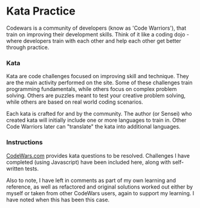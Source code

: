 # Kata Practice
Codewars is a community of developers (know as 'Code Warriors'), that train on improving their development skills. Think of it like a coding dojo - where developers train with each other and help each other get better through practice.

### Kata
Kata are code challenges focused on improving skill and technique. They are the main activity performed on the site. Some of these challenges train programming fundamentals, while others focus on complex problem solving. Others are puzzles meant to test your creative problem solving, while others are based on real world coding scenarios.

Each kata is crafted for and by the community. The author (or Sensei) who created kata will initially include one or more languages to train in. Other Code Warriors later can "translate" the kata into additional languages.


### Instructions

[CodeWars.com](https://www.codewars.com/) provides kata questions to be resolved. Challenges I have completed (using Javascript) have been included here, along with self-written tests. 

Also to note, I have left in comments as part of my own learning and reference, as well as refactored and original solutions worked out either by myself or taken from other CodeWars users, again to support my learning. I have noted when this has been this case.

